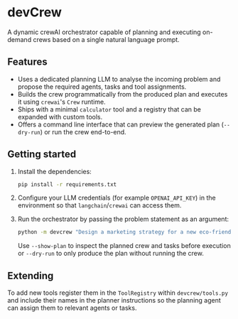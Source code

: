# devCrew

A dynamic crewAI orchestrator capable of planning and executing on-demand crews
based on a single natural language prompt.

## Features

- Uses a dedicated planning LLM to analyse the incoming problem and propose the
  required agents, tasks and tool assignments.
- Builds the crew programmatically from the produced plan and executes it using
  `crewai`'s `Crew` runtime.
- Ships with a minimal `calculator` tool and a registry that can be expanded
  with custom tools.
- Offers a command line interface that can preview the generated plan (`--dry-run`)
  or run the crew end-to-end.

## Getting started

1. Install the dependencies:

   ```bash
   pip install -r requirements.txt
   ```

2. Configure your LLM credentials (for example `OPENAI_API_KEY`) in the
   environment so that `langchain`/`crewai` can access them.

3. Run the orchestrator by passing the problem statement as an argument:

   ```bash
   python -m devcrew "Design a marketing strategy for a new eco-friendly water bottle"
   ```

   Use `--show-plan` to inspect the planned crew and tasks before execution or
   `--dry-run` to only produce the plan without running the crew.

## Extending

To add new tools register them in the `ToolRegistry` within `devcrew/tools.py`
and include their names in the planner instructions so the planning agent can
assign them to relevant agents or tasks.

